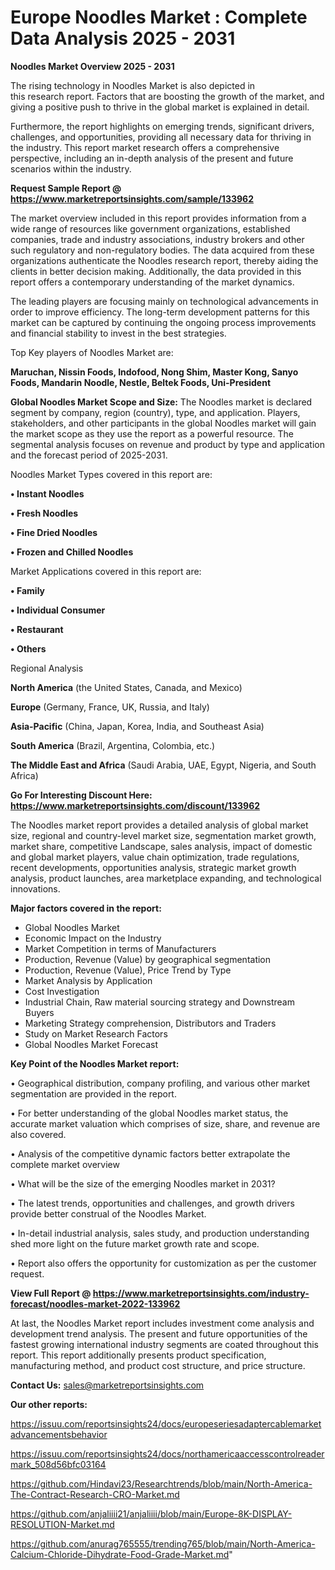 # Europe Noodles Market : Complete Data Analysis 2025 - 2031

<Strong> Noodles Market Overview 2025 - 2031</strong>

The rising technology in Noodles Market is also depicted in this research report. Factors that are boosting the growth of the market, and giving a positive push to thrive in the global market is explained in detail.

Furthermore, the report highlights on emerging trends, significant drivers, challenges, and opportunities, providing all necessary data for thriving in the industry. This report market research offers a comprehensive perspective, including an in-depth analysis of the present and future scenarios within the industry.

<strong>Request Sample Report @ <a href=https://www.marketreportsinsights.com/sample/133962>https://www.marketreportsinsights.com/sample/133962</a></strong>

The market overview included in this report provides information from a wide range of resources like government organizations, established companies, trade and industry associations, industry brokers and other such regulatory and non-regulatory bodies. The data acquired from these organizations authenticate the Noodles research report, thereby aiding the clients in better decision making. Additionally, the data provided in this report offers a contemporary understanding of the market dynamics.

The leading players are focusing mainly on technological advancements in order to improve efficiency. The long-term development patterns for this market can be captured by continuing the ongoing process improvements and financial stability to invest in the best strategies.

Top Key players of Noodles Market are:

<strong>Maruchan, Nissin Foods, Indofood, Nong Shim, Master Kong, Sanyo Foods, Mandarin Noodle, Nestle, Beltek Foods, Uni-President</strong>

<strong><b>Global Noodles Market Scope and Size:</b></strong>
The Noodles market is declared segment by company, region (country), type, and application. Players, stakeholders, and other participants in the global Noodles market will gain the market scope as they use the report as a powerful resource. The segmental analysis focuses on revenue and product by type and application and the forecast period of 2025-2031.

Noodles Market Types covered in this report are:

<strong>• Instant Noodles

• Fresh Noodles

• Fine Dried Noodles

• Frozen and Chilled Noodles</strong>

Market Applications covered in this report are:

<strong>• Family

• Individual Consumer

• Restaurant

• Others</strong> 

Regional Analysis

<strong>North America</strong> (the United States, Canada, and Mexico)

<strong>Europe</strong> (Germany, France, UK, Russia, and Italy)

<strong>Asia-Pacific</strong> (China, Japan, Korea, India, and Southeast Asia)

<strong>South America</strong> (Brazil, Argentina, Colombia, etc.)

<strong>The Middle East and Africa</strong> (Saudi Arabia, UAE, Egypt, Nigeria, and South Africa)

<strong>Go For Interesting Discount Here: <a href=https://www.marketreportsinsights.com/discount/133962>https://www.marketreportsinsights.com/discount/133962</a></strong>

The Noodles market report provides a detailed analysis of global market size, regional and country-level market size, segmentation market growth, market share, competitive Landscape, sales analysis, impact of domestic and global market players, value chain optimization, trade regulations, recent developments, opportunities analysis, strategic market growth analysis, product launches, area marketplace expanding, and technological innovations.

<strong><b>Major factors covered in the report:</b></strong>
<ul>
  <li>Global Noodles Market </li>
  <li>Economic Impact on the Industry</li>
  <li>Market Competition in terms of Manufacturers</li>
  <li>Production, Revenue (Value) by geographical segmentation</li>
  <li>Production, Revenue (Value), Price Trend by Type</li>
  <li>Market Analysis by Application</li>
  <li>Cost Investigation</li>
  <li>Industrial Chain, Raw material sourcing strategy and Downstream Buyers</li>
  <li>Marketing Strategy comprehension, Distributors and Traders</li>
  <li>Study on Market Research Factors</li>
  <li>Global Noodles Market Forecast</li>
</ul>

<strong><b>Key Point of the Noodles Market report:</b></strong>

• Geographical distribution, company profiling, and various other market segmentation are provided in the report.

• For better understanding of the global Noodles market status, the accurate market valuation which comprises of size, share, and revenue are also covered.

• Analysis of the competitive dynamic factors better extrapolate the complete market overview

• What will be the size of the emerging Noodles market in 2031?

• The latest trends, opportunities and challenges, and growth drivers provide better construal of the Noodles Market.

• In-detail industrial analysis, sales study, and production understanding shed more light on the future market growth rate and scope.

• Report also offers the opportunity for customization as per the customer request.

<strong><b>View Full Report @ <a href=https://www.marketreportsinsights.com/industry-forecast/noodles-market-2022-133962>https://www.marketreportsinsights.com/industry-forecast/noodles-market-2022-133962</a></b></strong>


At last, the Noodles Market report includes investment come analysis and development trend analysis. The present and future opportunities of the fastest growing international industry segments are coated throughout this report. This report additionally presents product specification, manufacturing method, and product cost structure, and price structure.

<strong>Contact Us:</strong>
sales@marketreportsinsights.com

<strong>Our other reports:</strong>

<a href=https://issuu.com/reportsinsights24/docs/europeseriesadaptercablemarketadvancementsbehavior>https://issuu.com/reportsinsights24/docs/europeseriesadaptercablemarketadvancementsbehavior</a>

<a href=https://issuu.com/reportsinsights24/docs/northamericaaccesscontrolreadermark_508d56bfc03164>https://issuu.com/reportsinsights24/docs/northamericaaccesscontrolreadermark_508d56bfc03164</a>

<a href=https://github.com/Hindavi23/Researchtrends/blob/main/North-America-The-Contract-Research-CRO-Market.md>https://github.com/Hindavi23/Researchtrends/blob/main/North-America-The-Contract-Research-CRO-Market.md</a>

<a href=https://github.com/anjaliiii21/anjaliiii/blob/main/Europe-8K-DISPLAY-RESOLUTION-Market.md>https://github.com/anjaliiii21/anjaliiii/blob/main/Europe-8K-DISPLAY-RESOLUTION-Market.md</a>

<a href=https://github.com/anurag765555/trending765/blob/main/North-America-Calcium-Chloride-Dihydrate-Food-Grade-Market.md>https://github.com/anurag765555/trending765/blob/main/North-America-Calcium-Chloride-Dihydrate-Food-Grade-Market.md</a>"

